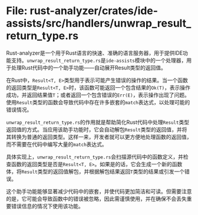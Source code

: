 # File: rust-analyzer/crates/ide-assists/src/handlers/unwrap_result_return_type.rs

Rust-analyzer是一个用于Rust语言的快速、准确的语言服务器，用于提供IDE功能支持。`unwrap_result_return_type.rs`是`ide-assists`模块中的一个处理器，用于处理Rust代码中的一个助手功能——自动展开Result类型的返回值。

在Rust中，`Result<T, E>`类型用于表示可能产生错误的操作的结果。当一个函数的返回类型是`Result<T, E>`时，该函数可能返回一个包含结果的`Ok(T)`，表示操作成功，并返回结果值`T`；或者返回一个包含错误的`Err(E)`，表示操作出现了问题。使用`Result`类型的函数会导致代码中存在许多嵌套的`match`表达式，以处理可能的错误情况。

`unwrap_result_return_type.rs`的作用就是帮助简化Rust代码中处理`Result`类型返回值的方式。当应用该助手功能时，它会自动解包`Result`类型的返回值，并将其转换为普通的返回类型。这样一来，开发者就可以更方便地处理函数的返回值，而不需要在代码中编写大量的`match`表达式。

具体实现上，`unwrap_result_return_type.rs`会扫描源代码中的函数定义，并检查函数的返回类型是否是`Result<T, E>`。如果是的话，它会生成一个新的函数体，将`Result`类型的返回值解包，并根据解包结果返回`T`类型的结果或引发一个错误。

这个助手功能能够显著减少代码中的嵌套，并使代码更加简洁和可读。但需要注意的是，它可能会导致函数中的错误被忽略，因此需谨慎使用，并在确保不会丢失重要错误信息的情况下使用该功能。

